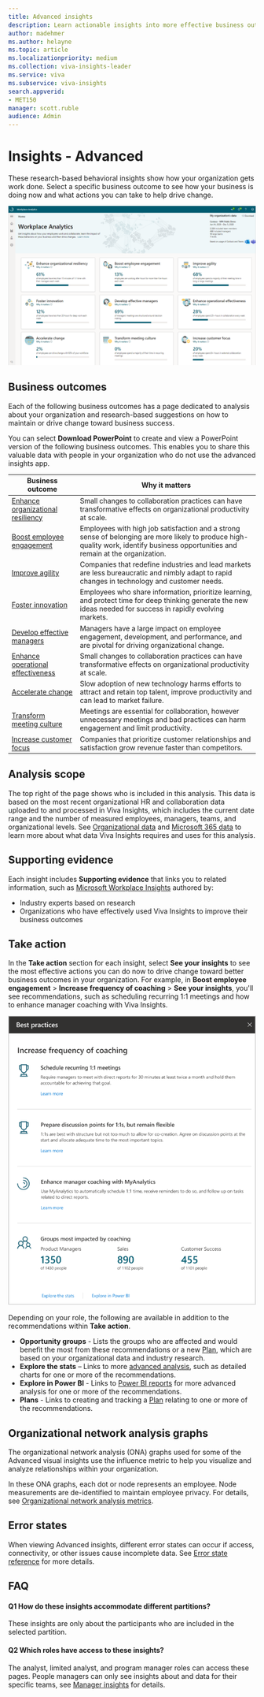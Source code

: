 ```yaml
---
title: Advanced insights
description: Learn actionable insights into more effective business outcomes for your organization 
author: madehmer
ms.author: helayne
ms.topic: article
ms.localizationpriority: medium 
ms.collection: viva-insights-leader 
ms.service: viva 
ms.subservice: viva-insights 
search.appverid: 
- MET150 
manager: scott.ruble
audience: Admin
---
```


# Insights - Advanced

These research-based behavioral insights show how your organization gets work done. Select a specific business outcome to see how your business is doing now and what actions you can take to help drive change.

![Advanced insights home page image.](../images/wpa/use/insights.png)

## Business outcomes

Each of the following business outcomes has a page dedicated to analysis about your organization and research-based suggestions on how to maintain or drive change toward business success.

You can select **Download PowerPoint** to create and view a PowerPoint version of the following business outcomes. This enables you to share this valuable data with people in your organization who do not use the advanced insights app.

|Business outcome |Why it matters |
|-----------------|--------------|
|[Enhance organizational resiliency](/viva/insights/use/resilient-organizations?toc=/viva/insights/use/toc.json&bc=/viva/insights/breadcrumb/toc.json) |Small changes to collaboration practices can have transformative effects on organizational productivity at scale. |
|[Boost employee engagement](/viva/insights/use/boost-engagement?toc=/viva/insights/use/toc.json&bc=/viva/insights/breadcrumb/toc.json) |Employees with high job satisfaction and a strong sense of belonging are more likely to produce high-quality work, identify business opportunities and remain at the organization. |
|[Improve agility](/viva/insights/use/improve-agility?toc=/viva/insights/use/toc.json&bc=/viva/insights/breadcrumb/toc.json) |Companies that redefine industries and lead markets are less bureaucratic and nimbly adapt to rapid changes in technology and customer needs. |
|[Foster innovation](/viva/insights/use/foster-innovation?toc=/viva/insights/use/toc.json&bc=/viva/insights/breadcrumb/toc.json) |Employees who share information, prioritize learning, and protect time for deep thinking generate the new ideas needed for success in rapidly evolving markets.|
|[Develop effective managers](/viva/insights/use/develop-managers?toc=/viva/insights/use/toc.json&bc=/viva/insights/breadcrumb/toc.json) |Managers have a large impact on employee engagement, development, and performance, and are pivotal for driving organizational change. |
|[Enhance operational effectiveness](/viva/insights/use/effective-operations?toc=/viva/insights/use/toc.json&bc=/viva/insights/breadcrumb/toc.json) |Small changes to collaboration practices can have transformative effects on organizational productivity at scale. |
|[Accelerate change](/viva/insights/use/accelerate-change?toc=/viva/insights/use/toc.json&bc=/viva/insights/breadcrumb/toc.json) |Slow adoption of new technology harms efforts to attract and retain top talent, improve productivity and can lead to market failure. |
|[Transform meeting culture](/viva/insights/use/transform-meetings?toc=/viva/insights/use/toc.json&bc=/viva/insights/breadcrumb/toc.json) |Meetings are essential for collaboration, however unnecessary meetings and bad practices can harm engagement and limit productivity. |
|[Increase customer focus](/viva/insights/use/customer-focus?toc=/viva/insights/use/toc.json&bc=/viva/insights/breadcrumb/toc.json) |Companies that prioritize customer relationships and satisfaction grow revenue faster than competitors.|

## Analysis scope

The top right of the page shows who is included in this analysis. This data is based on the most recent organizational HR and collaboration data uploaded to and processed in Viva Insights, which includes the current date range and the number of measured employees, managers, teams, and organizational levels. See [Organizational data](/viva/insights/use/organizational-data?toc=/viva/insights/use/toc.json&bc=/viva/insights/breadcrumb/toc.json) and [Microsoft 365 data](/viva/insights/use/office-365-data?toc=/viva/insights/use/toc.json&bc=/viva/insights/breadcrumb/toc.json) to learn more about what data Viva Insights requires and uses for this analysis.

## Supporting evidence

Each insight includes **Supporting evidence** that links you to related information, such as [Microsoft Workplace Insights](https://insights.office.com/) authored by:

* Industry experts based on research
* Organizations who have effectively used Viva Insights to improve their business outcomes

## Take action

In the **Take action** section for each insight, select **See your insights** to see the most effective actions you can do now to drive change toward better business outcomes in your organization. For example, in **Boost employee engagement** > **Increase frequency of coaching** > **See your insights**, you'll see recommendations, such as scheduling recurring 1:1 meetings and how to enhance manager coaching with Viva Insights.

![Take action for coaching.](../images/wpa/use/coaching.png)

Depending on your role, the following are available in addition to the recommendations within **Take action**.

* **Opportunity groups** - Lists the groups who are affected and would benefit the most from these recommendations or a new [Plan](/viva/insights/tutorials/solutionsv2-intro?toc=/viva/insights/use/toc.json&bc=/viva/insights/breadcrumb/toc.json), which are based on your organizational data and industry research.
* **Explore the stats** – Links to more [advanced analysis](/viva/insights/use/explore-intro?toc=/viva/insights/use/toc.json&bc=/viva/insights/breadcrumb/toc.json), such as detailed charts for one or more of the recommendations.
* **Explore in Power BI** - Links to [Power BI reports](/viva/insights/tutorials/power-bi-intro?toc=/viva/insights/use/toc.json&bc=/viva/insights/breadcrumb/toc.json) for more advanced analysis for one or more of the recommendations.
* **Plans** - Links to creating and tracking a [Plan](/viva/insights/Tutorials/solutionsv2-intro?toc=/viva/insights/use/toc.json&bc=/viva/insights/breadcrumb/toc.json) relating to one or more of the recommendations.

## Organizational network analysis graphs

The organizational network analysis (ONA) graphs used for some of the Advanced visual insights use the influence metric to help you visualize and analyze relationships within your organization.

In these ONA graphs, each dot or node represents an employee. Node measurements are de-identified to maintain employee privacy. For details, see [Organizational network analysis metrics](/viva/insights/use/insight-ona-measures?toc=/viva/insights/use/toc.json&bc=/viva/insights/breadcrumb/toc.json).

## Error states

When viewing Advanced insights, different error states can occur if access, connectivity, or other issues cause incomplete data. See [Error state reference](error-states.md) for more details.

## FAQ

#### Q1 How do these insights accommodate different partitions?

These insights are only about the participants who are included in the selected partition.

#### Q2 Which roles have access to these insights?

The analyst, limited analyst, and program manager roles can access these pages. People managers can only see insights about and data for their specific teams, see [Manager insights](../org-team-insights/teamwork-habits.md) for details.
